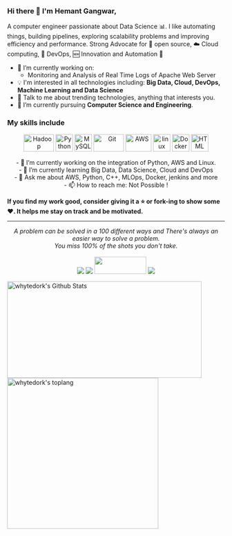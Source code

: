 ### Hi there 👋 I'm Hemant Gangwar,
A computer engineer passionate about Data Science :bar_chart:. I like automating things, building pipelines, exploring scalability problems and improving efficiency and performance. Strong Advocate for 📜 open source, :cloud: Cloud computing, 🚀 DevOps, :new: Innovation and Automation :robot: 
- 🔭 I’m currently working on:
	- Monitoring and Analysis of Real Time Logs of Apache Web Server
- :bulb: I'm interested in all technologies including: **Big Data, Cloud, DevOps, Machine Learning and Data Science**
- 💬 Talk to me about trending technologies, anything that interests you.
- 🌱 I’m currently pursuing **Computer Science and Engineering**.
### My skills include
<p align="center">
	<img title="Hadoop" alt="Hadoop" src="https://raw.githubusercontent.com/Thomas-George-T/Thomas-George-T/master/assets/hadoop.svg" width="70" height="40" />
	<img title="Python" alt="Python" src="https://raw.githubusercontent.com/Thomas-George-T/Thomas-George-T/master/assets/python.svg" width="40" height="40" />
	<img title="MySQL" alt="MySQL" src="https://raw.githubusercontent.com/Thomas-George-T/Thomas-George-T/master/assets/mysql.svg" width="40" height="40" />
	<img title="Git" alt="Git" src="https://raw.githubusercontent.com/Thomas-George-T/Thomas-George-T/master/assets/git.svg" width="70" height="40" />
	<img title="AWS" alt="AWS" src="https://raw.githubusercontent.com/Thomas-George-T/Thomas-George-T/master/assets/aws.svg" width="60" height="40" />
	<img title="linux" alt="linux" src="https://raw.githubusercontent.com/Thomas-George-T/Thomas-George-T/master/assets/linux-tux.svg" width="40" />
	<img title="Docker" alt="Docker" src="https://blog.xebialabs.com/wp-content/uploads/2019/05/docker-e1558536954364.jpg" width="40" height="40" />
	<img title="HTML" alt="HTML" src="https://upload.wikimedia.org/wikipedia/commons/thumb/6/61/HTML5_logo_and_wordmark.svg/120px-HTML5_logo_and_wordmark.svg.png" width="40" height="40" />
	
</p>
<p align="center">
- 🔭 I’m currently working on the integration of Python, AWS and Linux.</br>
- 🌱 I’m currently learning Big Data, Data Science, Cloud and DevOps</br>
- 💬 Ask me about AWS, Python, C++, MLOps, Docker, jenkins and more</br>
- 📫 How to reach me: Not Possible !  </br>
</p>
    
**If you find my work good, consider giving it a :star: or fork-ing to show some :heart:. It helps me stay on track and be motivated.**
<hr>
<p align="center">
   <i>A problem can be solved in a 100 different ways and There's always an easier way to solve a problem.</i>
   <br>
   <i>You miss 100% of the shots you don't take.</i>
   <br>
<br>	
<a target="_blank" href="https://www.linkedin.com/in/whytedork"><img src="https://img.shields.io/badge/-LinkedIn-0077B5?style=for-the-badge&logo=Linkedin&logoColor=white"></img></a>
<a target="_blank" href="mailto:hemantgangwar9@gmail.com"><img src="https://img.shields.io/badge/-Gmail-D14836?style=for-the-badge&logo=Gmail&logoColor=white"></img></a>
<a target="_blank" href="https://teknoboost.wordpress.com"><img src="https://freepngimg.com/thumb/wordpress_logo/6-2-wordpress-logo-high-quality-png.png" width="120" height="40"></img></a>
<a target="_blank" href="https://twitter.com/whytedork"><img src="https://img.shields.io/badge/-Twitter-1DA1F2?style=for-the-badge&logo=Twitter&logoColor=white"></img></a>
<br>
</p>

 <div style="-webkit-column-count: 2; -moz-column-count: 2; column-count: 2; -webkit-column-rule: 1px dotted #e0e0e0; -moz-column-rule: 1px dotted #e0e0e0; column-rule: 1px dotted #e0e0e0;">
    <div style="display: inline-block;">
        <img width="450" height="224" img align="left" alt="whytedork's Github Stats" src="https://github-readme-stats.vercel.app/api?username=whytedork&theme=radical&show_icons=true&hide_border=true&count_private=true&hide=issues" class="responsive" />
    </div>
    <br/>
    <div style="display: inline-block;">
        <img width="350" img align="center" alt="whytedork's toplang" src="https://github-readme-stats.vercel.app/api/top-langs/?username=whytedork&theme=radical&layout=compact&hide_border=true&count_private=true" class="responsive"/>
    </div>
</div>
<br/>
